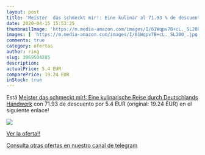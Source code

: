 ```yaml
---
layout: post
title: 'Meister  das schmeckt mir!: Eine kulinar al 71.93 % de descuento'
date: 2020-04-15 15:53:25
thumbnailImage: 'https://m.media-amazon.com/images/I/61Wqpv7B+cL._SL200_.jpg'
images: [ 'https://m.media-amazon.com/images/I/61Wqpv7B+cL._SL200_.jpg' ]
comments: true
category: ofertas
author: ring
slug: 3869504285
description:
actualPrice: 5.4 EUR
comparePrice: 19.24 EUR
inStock: true
---
```


Está [Meister  das schmeckt mir!: Eine kulinarische Reise durch Deutschlands Handwerk](https://www.amazon.com/dp/3869504285/?tag=redken08-20) con 71.93 de descuento por 5.4 EUR (original: 19.24 EUR) en el siguiente enlace!

[![](https://m.media-amazon.com/images/I/61Wqpv7B+cL._SL200_.jpg)](https://www.amazon.com/dp/3869504285/?tag=redken08-20)

[Ver la oferta!!](https://www.amazon.com/dp/3869504285/?tag=redken08-20)

[Consulta otras ofertas en nuestro canal de telegram](https://t.me/s/ofertas25)
